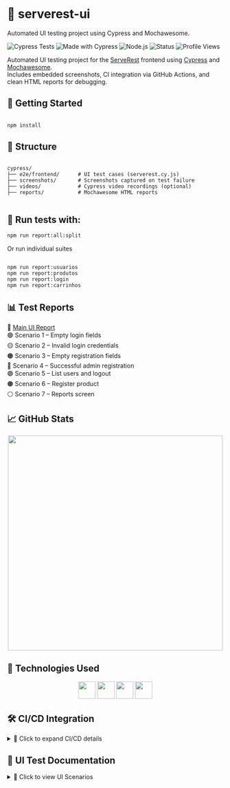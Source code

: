 # 🧪 serverest-ui

Automated UI testing project using Cypress and Mochawesome.

![Cypress Tests](https://github.com/lrisch-l/serverest-ui/actions/workflows/cypress.yml/badge.svg)
![Made with Cypress](https://img.shields.io/badge/Cypress-automation-brightgreen?logo=cypress)
![Node.js](https://img.shields.io/badge/Node.js-v18.17.0-blue?logo=node.js)
![Status](https://img.shields.io/badge/tests-passing-brightgreen)
![Profile Views](https://komarev.com/ghpvc/?username=lrisch-l)

Automated UI testing project for the [ServeRest](https://github.com/PauloGoncalvesBH/ServeRest) frontend using [Cypress](https://www.cypress.io/) and [Mochawesome](https://github.com/adamgruber/mochawesome).  
Includes embedded screenshots, CI integration via GitHub Actions, and clean HTML reports for debugging.

## 🚀 Getting Started

```bash

npm install

```
## 📂 Structure

```

cypress/
├── e2e/frontend/      # UI test cases (serverest.cy.js)
├── screenshots/       # Screenshots captured on test failure
├── videos/            # Cypress video recordings (optional)
├── reports/           # Mochawesome HTML reports


```

## 🚀 Run tests with:

```bash
npm run report:all:split

```

Or run individual suites

```

npm run report:usuarios
npm run report:produtos
npm run report:login
npm run report:carrinhos

```

## 📊 Test Reports

🔹 [Main UI Report](https://github.com/lrisch-l/serverest-ui/blob/main/html/serverest-ui-report.html)  
🟢 Scenario 1 – Empty login fields  
🟡 Scenario 2 – Invalid login credentials  
🟠 Scenario 3 – Empty registration fields  
🔵 Scenario 4 – Successful admin registration  
🟣 Scenario 5 – List users and logout  
🟤 Scenario 6 – Register product  
⚪ Scenario 7 – Reports screen

## 📈 GitHub Stats

<p align="center"><img src="https://github-readme-stats.vercel.app/api?username=lrisch-l&show_icons=true&theme=github_dark" width="500"/></p>

## 🧰 Technologies Used

<p align="center">
  <img src="https://cdn.jsdelivr.net/gh/devicons/devicon/icons/javascript/javascript-original.svg" width="40" />
  <img src="https://cdn.jsdelivr.net/gh/devicons/devicon/icons/cypressio/cypressio-original.svg" width="40" />
  <img src="https://cdn.jsdelivr.net/gh/devicons/devicon/icons/nodejs/nodejs-original.svg" width="40" />
  <img src="https://cdn.jsdelivr.net/gh/devicons/devicon/icons/github/github-original.svg" width="40" />
</p>

## 🛠️ CI/CD Integration

<details><summary>🔧 Click to expand CI/CD details</summary>
This project uses GitHub Actions to run Cypress UI tests on every push and pull request to main.  
Failed tests automatically upload screenshots as artifacts for debugging.  
Reports are generated using Mochawesome and stored in /cypress/reports.  
📦 All artifacts are downloadable from the Actions tab (https://github.com/lrisch-l/serverest-ui/actions).
</details>

## 📜 UI Test Documentation

<details>
  <summary>📘 Click to view UI Scenarios</summary>

  <br>

  | Scenario     | Description                                      |
  |--------------|--------------------------------------------------|
  | Scenario 1   | Empty login fields – validates required messages |
  | Scenario 2   | Invalid login credentials – shows error feedback |
  | Scenario 3   | Empty registration – checks required validations |
  | Scenario 4   | Successful admin registration – dynamic email    |
  | Scenario 5   | List users and logout – full flow navigation     |
  | Scenario 6   | Register product – adds product with image       |
  | Scenario 7   | Reports screen – validates placeholder message   |

</details>







 



